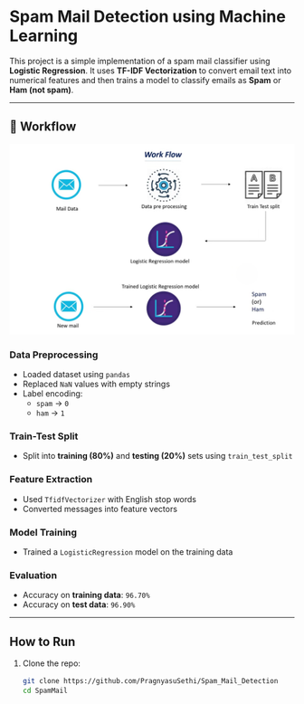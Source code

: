 #  Spam Mail Detection using Machine Learning

This project is a simple implementation of a spam mail classifier using **Logistic Regression**. It uses **TF-IDF Vectorization** to convert email text into numerical features and then trains a model to classify emails as **Spam** or **Ham (not spam)**.

---

## 🔁 Workflow
![Alt Text](https://github.com/PragnyasuSethi/Spam_Mail_Detection/blob/97118b594708889c15cbe0eee88e406e6cc83586/WorkFlow.png)

###  Data Preprocessing
- Loaded dataset using `pandas`
- Replaced `NaN` values with empty strings
- Label encoding:
  - `spam` → `0`
  - `ham` → `1`

###  Train-Test Split
- Split into **training (80%)** and **testing (20%)** sets using `train_test_split`

###  Feature Extraction
- Used `TfidfVectorizer` with English stop words
- Converted messages into feature vectors

###  Model Training
- Trained a `LogisticRegression` model on the training data

###  Evaluation
- Accuracy on **training data**: `96.70%`
- Accuracy on **test data**: `96.90%`

---

##  How to Run

1. Clone the repo:

   ```bash
   git clone https://github.com/PragnyasuSethi/Spam_Mail_Detection
   cd SpamMail
